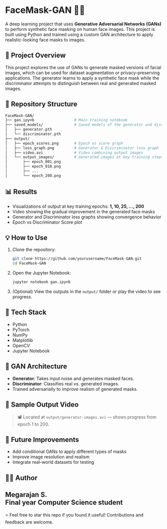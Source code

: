# FaceMask-GAN 🧠😷

A deep learning project that uses **Generative Adversarial Networks (GANs)** to perform synthetic face masking on human face images. This project is built using Python and trained using a custom GAN architecture to apply realistic-looking face masks to images.

## 🧪 Project Overview

This project explores the use of GANs to generate masked versions of facial images, which can be used for dataset augmentation or privacy-preserving applications. The generator learns to apply a synthetic face mask while the discriminator attempts to distinguish between real and generated masked images.

## 📂 Repository Structure
```bash
FaceMask-GAN/
├── gan.ipynb                  # Main training notebook
├── saved_models/              # Saved models of the generator and discriminator
│   ├── generator.pth
│   └── discriminator.pth
├── output/
│   ├── epoch_scores.png       # Epoch vs score graph
│   ├── loss_graph.png         # Generator & Discriminator loss graph
│   ├── video.avi              # Video combining output images
│   └── output_images/         # Generated images at key training steps
│       ├── epoch_001.png
│       ├── epoch_010.png
│       ├── ...
│       └── epoch_200.png
```

## 📊 Results

- Visualizations of output at key training epochs: **1, 10, 25, ..., 200**
- Video showing the gradual improvement in the generated face masks
- Generator and Discriminator loss graphs showing convergence behavior
- Epoch vs Discriminator Score plot

## 💡 How to Use

1. Clone the repository:
    ```bash
    git clone https://github.com/yourusername/FaceMask-GAN.git
    cd FaceMask-GAN
    ```

2. Open the Jupyter Notebook:
    ```bash
    jupyter notebook gan.ipynb
    ```

3. (Optional) View the outputs in the `output/` folder or play the video to see progress.

## 🧰 Tech Stack

- Python
- PyTorch
- NumPy
- Matplotlib
- OpenCV
- Jupyter Notebook

## 🧠 GAN Architecture

- **Generator**: Takes input noise and generates masked faces.
- **Discriminator**: Classifies real vs. generated images.
- Trained adversarially to improve realism of generated masks.

## 🎥 Sample Output Video

> 📽️ Located at `output/generator-images.avi` — shows progress from epoch 1 to 200.

## 📌 Future Improvements

- Add conditional GANs to apply different types of masks
- Improve image resolution and realism
- Integrate real-world datasets for testing

## 🙋‍♂️ Author

**Megarajan S.**  
Final year Computer Science student 
---

⭐ Feel free to star this repo if you found it useful! Contributions and feedback are welcome.

